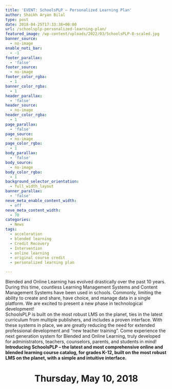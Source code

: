```yaml
---
title: 'EVENT: SchoolsPLP – Personalized Learning Plan'
author: Shaikh Aryan Bilal
type: post
date: 2018-04-25T17:33:38+00:00
url: /schoolsplp-personalized-learning-plan/
featured_image: /wp-content/uploads/2022/03/SchoolsPLP-8-scaled.jpg
banner_source:
  - no-image
enable_noti_bar:
  - -1
footer_parallax:
  - 'false'
footer_source:
  - no-image
footer_color_rgba:
  - 1
banner_color_rgba:
  - 1
header_parallax:
  - 'false'
header_source:
  - no-image
header_color_rgba:
  - 1
page_parallax:
  - 'false'
page_source:
  - no-image
page_color_rgba:
  - 1
body_parallax:
  - 'false'
body_source:
  - no-image
body_color_rgba:
  - 1
background_selector_orientation:
  - full_width_layout
banner_parallax:
  - 'false'
neve_meta_enable_content_width:
  - off
neve_meta_content_width:
  - 70
categories:
  - News
tags:
  - acceleration
  - blended learning
  - Credit Recovery
  - Intervention
  - online learning
  - original course credit
  - personalized learning plan

---
```

Blended and Online Learning has evolved drastically over the past 10 years. During this time, countless Learning Management Systems and Content Management Systems have been used in schools. Commonly, limiting the ability to create and share, have choice, and manage data in a single platform. We are excited to present a new phase in technological development!  
SchoolsPLP is built on the most robust LMS on the planet, ties in the latest curriculum from multiple publishers, and includes a proven interface. With these systems in place, we are greatly reducing the need for extended professional development and &#8220;new teacher training&#8221;. Come experience the next generation system for Blended and Online Learning, truly developed for administrators, teachers, counselors, parents, and students in mind!  
**Introducing SchoolsPLP &#8211; the latest and most comprehensive online and blended learning course catalog, for grades K-12, built on the most robust LMS on the planet, with a simple and intuitive interface.**

<h1 style="text-align: center;">
  Thursday, May 10, 2018
</h1>